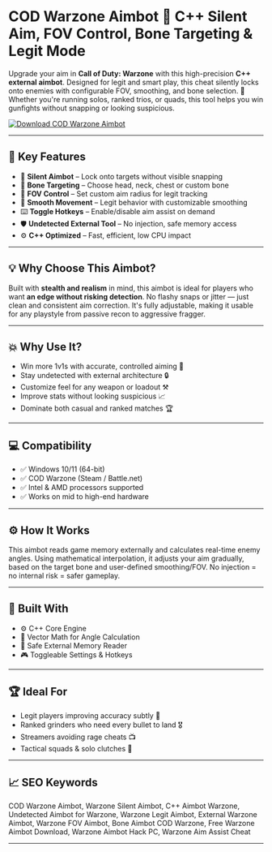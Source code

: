 # COD Warzone Aimbot 🎯 C++ Silent Aim, FOV Control, Bone Targeting & Legit Mode

Upgrade your aim in **Call of Duty: Warzone** with this high-precision **C++ external aimbot**. Designed for legit and smart play, this cheat silently locks onto enemies with configurable FOV, smoothing, and bone selection. 🎯 Whether you're running solos, ranked trios, or quads, this tool helps you win gunfights without snapping or looking suspicious.

[![Download COD Warzone Aimbot](https://img.shields.io/badge/Download-COD_Warzone_Aimbot-blueviolet)](https://wecheaters.github.io/cheats/cod-warzone/)

---

## 🎯 Key Features

- 🔫 **Silent Aimbot** – Lock onto targets without visible snapping  
- 🦴 **Bone Targeting** – Choose head, neck, chest or custom bone  
- 📏 **FOV Control** – Set custom aim radius for legit tracking  
- 🔁 **Smooth Movement** – Legit behavior with customizable smoothing  
- ⌨️ **Toggle Hotkeys** – Enable/disable aim assist on demand  
- 🛡️ **Undetected External Tool** – No injection, safe memory access  
- ⚙️ **C++ Optimized** – Fast, efficient, low CPU impact  

---

## 💡 Why Choose This Aimbot?

Built with **stealth and realism** in mind, this aimbot is ideal for players who want **an edge without risking detection**. No flashy snaps or jitter — just clean and consistent aim correction. It's fully adjustable, making it usable for any playstyle from passive recon to aggressive fragger.

---

## 💥 Why Use It?

- Win more 1v1s with accurate, controlled aiming 🎯  
- Stay undetected with external architecture 🔒  
- Customize feel for any weapon or loadout ⚒️  
- Improve stats without looking suspicious 📈  
- Dominate both casual and ranked matches 🏆  

---

## 💻 Compatibility

- ✅ Windows 10/11 (64-bit)  
- ✅ COD Warzone (Steam / Battle.net)  
- ✅ Intel & AMD processors supported  
- ✅ Works on mid to high-end hardware  

---

## ⚙️ How It Works

This aimbot reads game memory externally and calculates real-time enemy angles. Using mathematical interpolation, it adjusts your aim gradually, based on the target bone and user-defined smoothing/FOV. No injection = no internal risk = safer gameplay.

---

## 🧩 Built With

- ⚙️ C++ Core Engine  
- 📐 Vector Math for Angle Calculation  
- 🔐 Safe External Memory Reader  
- 🎮 Toggleable Settings & Hotkeys  

---

## 🏆 Ideal For

- Legit players improving accuracy subtly 👀  
- Ranked grinders who need every bullet to land 🎖️  
- Streamers avoiding rage cheats 📺  
- Tactical squads & solo clutches 👥  

---

## 📈 SEO Keywords

COD Warzone Aimbot, Warzone Silent Aimbot, C++ Aimbot Warzone, Undetected Aimbot for Warzone, Warzone Legit Aimbot, External Warzone Aimbot, Warzone FOV Aimbot, Bone Aimbot COD Warzone, Free Warzone Aimbot Download, Warzone Aimbot Hack PC, Warzone Aim Assist Cheat

---

